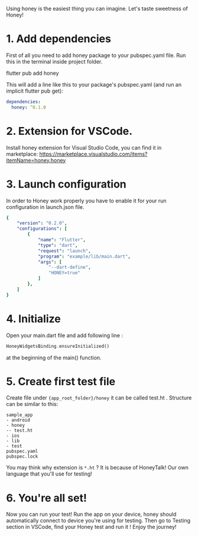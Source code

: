 Using honey is the easiest thing you can imagine. Let's taste sweetness of Honey! 

# 1. Add dependencies

First of all you need to add honey package to your pubspec.yaml  file. Run this in the terminal inside project folder.

flutter pub add honey

This will add a line like this to your package's pubspec.yaml  (and run an implicit flutter pub get):

```yaml
dependencies:
  honey: ^0.1.0
```
# 2. Extension for VSCode.

Install honey extension for Visual Studio Code, you can find it in marketplace: 
https://marketplace.visualstudio.com/items?itemName=honey.honey

# 3. Launch configuration

In order to Honey work properly you have to enable it for your run configuration in launch.json file.
```yaml
{
    "version": "0.2.0",
    "configurations": [
        {
            "name": "Flutter",
            "type": "dart",
            "request": "launch",
            "program": "example/lib/main.dart",
            "args": [
                "--dart-define",
                "HONEY=true"
            ]
        },
    ]
} 
```

# 4. Initialize

Open your main.dart  file and add following line :
```dart
HoneyWidgetsBinding.ensureInitialized()
```

at the beginning of the main()  function.

# 5. Create first test file


Create file under `{app_root_folder}/honey`  it can be called test.ht . 
Structure can be similar to this:
```
sample_app
- android
- honey 
-- test.ht
- ios
- lib
- test 
pubspec.yaml
pubspec.lock
```

You may think why extension is `*.ht` ? It is because of HoneyTalk! Our own language that you'll use for testing!  
 

# 6. You're all set! 

Now you can run your test! Run the app on your device, honey should automatically connect to device you're using for testing. Then go to Testing  section in VSCode, find your Honey test and run it ! 
Enjoy the journey!  
